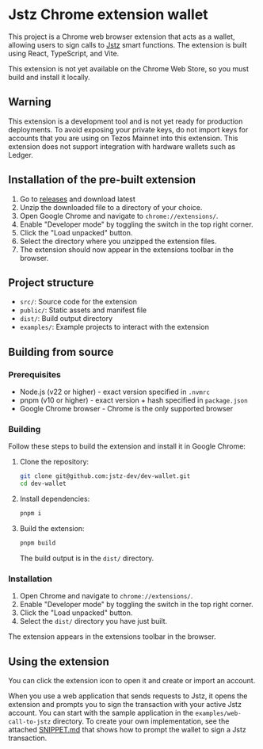 # Jstz Chrome extension wallet

This project is a Chrome web browser extension that acts as a wallet, allowing users to sign calls to [Jstz](https://jstz-dev.github.io/jstz/) smart functions.
The extension is built using React, TypeScript, and Vite.

This extension is not yet available on the Chrome Web Store, so you must build and install it locally.

## Warning

This extension is a development tool and is not yet ready for production deployments.
To avoid exposing your private keys, do not import keys for accounts that you are using on Tezos Mainnet into this extension.
This extension does not support integration with hardware wallets such as Ledger.

## Installation of the pre-built extension

1. Go to [releases](https://github.com/jstz-dev/dev-wallet/releases) and download latest
2. Unzip the downloaded file to a directory of your choice.
3. Open Google Chrome and navigate to `chrome://extensions/`.
4. Enable "Developer mode" by toggling the switch in the top right corner.
5. Click the "Load unpacked" button.
6. Select the directory where you unzipped the extension files.
7. The extension should now appear in the extensions toolbar in the browser.


## Project structure

- `src/`: Source code for the extension
- `public/`: Static assets and manifest file
- `dist/`: Build output directory
- `examples/`: Example projects to interact with the extension

## Building from source

### Prerequisites

- Node.js (v22 or higher) - exact version specified in `.nvmrc`
- pnpm (v10 or higher) - exact version + hash specified in `package.json`
- Google Chrome browser - Chrome is the only supported browser

### Building

Follow these steps to build the extension and install it in Google Chrome:

1. Clone the repository:
   ```sh
   git clone git@github.com:jstz-dev/dev-wallet.git
   cd dev-wallet
   ```

2. Install dependencies:
   ```sh
   pnpm i
   ```

3. Build the extension:
   ```sh
   pnpm build
   ```
   The build output is in the `dist/` directory.

### Installation

   1. Open Chrome and navigate to `chrome://extensions/`.
   2. Enable "Developer mode" by toggling the switch in the top right corner.
   3. Click the "Load unpacked" button.
   4. Select the `dist/` directory you have just built.

The extension appears in the extensions toolbar in the browser.

## Using the extension

You can click the extension icon to open it and create or import an account.

When you use a web application that sends requests to Jstz, it opens the extension and prompts you to sign the transaction with your active Jstz account.
You can start with the sample application in the `examples/web-call-to-jstz` directory.
To create your own implementation, see the attached [SNIPPET.md](SNIPPET.md) that shows how to prompt the wallet to sign a Jstz transaction.
